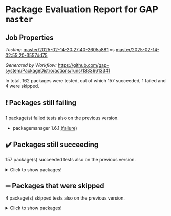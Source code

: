 # Package Evaluation Report for GAP `master`

## Job Properties

*Testing:* [master/2025-02-14-20:27:40-2605a881](https://github.com/gap-system/PackageDistro/blob/data/reports/master/2025-02-14-20:27:40-2605a881) vs [master/2025-02-14-02:55:20-3557dd75](https://github.com/gap-system/PackageDistro/blob/data/reports/master/2025-02-14-02:55:20-3557dd75)

*Generated by Workflow:* https://github.com/gap-system/PackageDistro/actions/runs/13336613341

In total, 162 packages were tested, out of which 157 succeeded, 1 failed and 4 were skipped.

## :exclamation: Packages still failing

1 package(s) failed tests also on the previous version.
- packagemanager 1.6.1 [(failure)](https://github.com/gap-system/PackageDistro/actions/runs/13336613341/job/37253689166)

## :heavy_check_mark: Packages still succeeding

157 package(s) succeeded tests also on the previous version.
<details><summary>Click to show packages!</summary>

- 4ti2interface 2024.11-01 [(success)](https://github.com/gap-system/PackageDistro/actions/runs/13336613341/job/37253639556)
- ace 5.6.2 [(success)](https://github.com/gap-system/PackageDistro/actions/runs/13336613341/job/37253646438)
- aclib 1.3.2 [(success)](https://github.com/gap-system/PackageDistro/actions/runs/13336613341/job/37253647617)
- agt 0.3.1 [(success)](https://github.com/gap-system/PackageDistro/actions/runs/13336613341/job/37253648677)
- alco 1.1.1 [(success)](https://github.com/gap-system/PackageDistro/actions/runs/13336613341/job/37253649246)
- alnuth 3.2.1 [(success)](https://github.com/gap-system/PackageDistro/actions/runs/13336613341/job/37253652027)
- anupq 3.3.1 [(success)](https://github.com/gap-system/PackageDistro/actions/runs/13336613341/job/37253654368)
- atlasrep 2.1.9 [(success)](https://github.com/gap-system/PackageDistro/actions/runs/13336613341/job/37253654770)
- autodoc 2023.06.19 [(success)](https://github.com/gap-system/PackageDistro/actions/runs/13336613341/job/37253655077)
- automata 1.16 [(success)](https://github.com/gap-system/PackageDistro/actions/runs/13336613341/job/37253655435)
- automgrp 1.3.3 [(success)](https://github.com/gap-system/PackageDistro/actions/runs/13336613341/job/37253655734)
- autpgrp 1.11 [(success)](https://github.com/gap-system/PackageDistro/actions/runs/13336613341/job/37253656008)
- cap 2025.01-01 [(success)](https://github.com/gap-system/PackageDistro/actions/runs/13336613341/job/37253656312)
- caratinterface 2.3.7 [(success)](https://github.com/gap-system/PackageDistro/actions/runs/13336613341/job/37253656642)
- cddinterface 2024.09.02 [(success)](https://github.com/gap-system/PackageDistro/actions/runs/13336613341/job/37253656975)
- circle 1.6.6 [(success)](https://github.com/gap-system/PackageDistro/actions/runs/13336613341/job/37253657288)
- classicpres 1.22 [(success)](https://github.com/gap-system/PackageDistro/actions/runs/13336613341/job/37253657590)
- cohomolo 1.6.11 [(success)](https://github.com/gap-system/PackageDistro/actions/runs/13336613341/job/37253657876)
- congruence 1.2.7 [(success)](https://github.com/gap-system/PackageDistro/actions/runs/13336613341/job/37253658182)
- corefreesub 0.6 [(success)](https://github.com/gap-system/PackageDistro/actions/runs/13336613341/job/37253658475)
- corelg 1.57 [(success)](https://github.com/gap-system/PackageDistro/actions/runs/13336613341/job/37253658765)
- crime 1.6 [(success)](https://github.com/gap-system/PackageDistro/actions/runs/13336613341/job/37253659220)
- crisp 1.4.6 [(success)](https://github.com/gap-system/PackageDistro/actions/runs/13336613341/job/37253659613)
- crypting 0.10.5 [(success)](https://github.com/gap-system/PackageDistro/actions/runs/13336613341/job/37253659942)
- cryst 4.1.27 [(success)](https://github.com/gap-system/PackageDistro/actions/runs/13336613341/job/37253660255)
- crystcat 1.1.10 [(success)](https://github.com/gap-system/PackageDistro/actions/runs/13336613341/job/37253660571)
- ctbllib 1.3.9 [(success)](https://github.com/gap-system/PackageDistro/actions/runs/13336613341/job/37253660901)
- cubefree 1.20 [(success)](https://github.com/gap-system/PackageDistro/actions/runs/13336613341/job/37253661199)
- curlinterface 2.4.0 [(success)](https://github.com/gap-system/PackageDistro/actions/runs/13336613341/job/37253661592)
- cvec 2.8.3 [(success)](https://github.com/gap-system/PackageDistro/actions/runs/13336613341/job/37253661922)
- datastructures 0.3.1 [(success)](https://github.com/gap-system/PackageDistro/actions/runs/13336613341/job/37253662222)
- deepthought 1.0.8 [(success)](https://github.com/gap-system/PackageDistro/actions/runs/13336613341/job/37253662517)
- design 1.8.2 [(success)](https://github.com/gap-system/PackageDistro/actions/runs/13336613341/job/37253662866)
- difsets 2.3.1 [(success)](https://github.com/gap-system/PackageDistro/actions/runs/13336613341/job/37253663208)
- digraphs 1.10.0 [(success)](https://github.com/gap-system/PackageDistro/actions/runs/13336613341/job/37253663514)
- edim 1.3.8 [(success)](https://github.com/gap-system/PackageDistro/actions/runs/13336613341/job/37253663775)
- example 4.4.0 [(success)](https://github.com/gap-system/PackageDistro/actions/runs/13336613341/job/37253664072)
- examplesforhomalg 2023.10-01 [(success)](https://github.com/gap-system/PackageDistro/actions/runs/13336613341/job/37253664415)
- factint 1.6.3 [(success)](https://github.com/gap-system/PackageDistro/actions/runs/13336613341/job/37253664722)
- ferret 1.0.14 [(success)](https://github.com/gap-system/PackageDistro/actions/runs/13336613341/job/37253665024)
- fga 1.5.0 [(success)](https://github.com/gap-system/PackageDistro/actions/runs/13336613341/job/37253665399)
- fining 1.5.6 [(success)](https://github.com/gap-system/PackageDistro/actions/runs/13336613341/job/37253665754)
- float 1.0.5 [(success)](https://github.com/gap-system/PackageDistro/actions/runs/13336613341/job/37253666060)
- format 1.4.4 [(success)](https://github.com/gap-system/PackageDistro/actions/runs/13336613341/job/37253666423)
- forms 1.2.12 [(success)](https://github.com/gap-system/PackageDistro/actions/runs/13336613341/job/37253666744)
- fplsa 1.2.6 [(success)](https://github.com/gap-system/PackageDistro/actions/runs/13336613341/job/37253667080)
- fr 2.4.13 [(success)](https://github.com/gap-system/PackageDistro/actions/runs/13336613341/job/37253667435)
- francy 2.0.3 [(success)](https://github.com/gap-system/PackageDistro/actions/runs/13336613341/job/37253667839)
- fwtree 1.3 [(success)](https://github.com/gap-system/PackageDistro/actions/runs/13336613341/job/37253668175)
- gapdoc 1.6.7 [(success)](https://github.com/gap-system/PackageDistro/actions/runs/13336613341/job/37253668528)
- gauss 2024.11-01 [(success)](https://github.com/gap-system/PackageDistro/actions/runs/13336613341/job/37253668877)
- gaussforhomalg 2024.08-01 [(success)](https://github.com/gap-system/PackageDistro/actions/runs/13336613341/job/37253669225)
- gbnp 1.1.0 [(success)](https://github.com/gap-system/PackageDistro/actions/runs/13336613341/job/37253669521)
- generalizedmorphismsforcap 2024.09-03 [(success)](https://github.com/gap-system/PackageDistro/actions/runs/13336613341/job/37253669874)
- genss 1.6.9 [(success)](https://github.com/gap-system/PackageDistro/actions/runs/13336613341/job/37253670205)
- gradedmodules 2024.12-01 [(success)](https://github.com/gap-system/PackageDistro/actions/runs/13336613341/job/37253670521)
- gradedringforhomalg 2024.07-01 [(success)](https://github.com/gap-system/PackageDistro/actions/runs/13336613341/job/37253670833)
- grape 4.9.2 [(success)](https://github.com/gap-system/PackageDistro/actions/runs/13336613341/job/37253671149)
- groupoids 1.76 [(success)](https://github.com/gap-system/PackageDistro/actions/runs/13336613341/job/37253671567)
- grpconst 2.6.5 [(success)](https://github.com/gap-system/PackageDistro/actions/runs/13336613341/job/37253671896)
- guarana 0.96.3 [(success)](https://github.com/gap-system/PackageDistro/actions/runs/13336613341/job/37253672216)
- guava 3.20 [(success)](https://github.com/gap-system/PackageDistro/actions/runs/13336613341/job/37253672583)
- hap 1.66 [(success)](https://github.com/gap-system/PackageDistro/actions/runs/13336613341/job/37253672972)
- hapcryst 0.1.15 [(success)](https://github.com/gap-system/PackageDistro/actions/runs/13336613341/job/37253673382)
- hecke 1.5.4 [(success)](https://github.com/gap-system/PackageDistro/actions/runs/13336613341/job/37253673687)
- help 4.0 [(success)](https://github.com/gap-system/PackageDistro/actions/runs/13336613341/job/37253673995)
- homalg 2024.01-01 [(success)](https://github.com/gap-system/PackageDistro/actions/runs/13336613341/job/37253674336)
- homalgtocas 2023.11-01 [(success)](https://github.com/gap-system/PackageDistro/actions/runs/13336613341/job/37253674663)
- idrel 2.48 [(success)](https://github.com/gap-system/PackageDistro/actions/runs/13336613341/job/37253675058)
- images 1.3.3 [(success)](https://github.com/gap-system/PackageDistro/actions/runs/13336613341/job/37253675453)
- intpic 0.4.0 [(success)](https://github.com/gap-system/PackageDistro/actions/runs/13336613341/job/37253675932)
- io 4.9.1 [(success)](https://github.com/gap-system/PackageDistro/actions/runs/13336613341/job/37253676319)
- io_forhomalg 2023.02-04 [(success)](https://github.com/gap-system/PackageDistro/actions/runs/13336613341/job/37253676794)
- irredsol 1.4.4 [(success)](https://github.com/gap-system/PackageDistro/actions/runs/13336613341/job/37253677255)
- json 2.2.2 [(success)](https://github.com/gap-system/PackageDistro/actions/runs/13336613341/job/37253677621)
- jupyterkernel 1.5.1 [(success)](https://github.com/gap-system/PackageDistro/actions/runs/13336613341/job/37253678166)
- jupyterviz 1.5.6 [(success)](https://github.com/gap-system/PackageDistro/actions/runs/13336613341/job/37253678584)
- kan 1.37 [(success)](https://github.com/gap-system/PackageDistro/actions/runs/13336613341/job/37253679014)
- kbmag 1.5.11 [(success)](https://github.com/gap-system/PackageDistro/actions/runs/13336613341/job/37253679332)
- laguna 3.9.7 [(success)](https://github.com/gap-system/PackageDistro/actions/runs/13336613341/job/37253679689)
- liealgdb 2.2.1 [(success)](https://github.com/gap-system/PackageDistro/actions/runs/13336613341/job/37253680078)
- liepring 2.9.1 [(success)](https://github.com/gap-system/PackageDistro/actions/runs/13336613341/job/37253680398)
- liering 2.4.2 [(success)](https://github.com/gap-system/PackageDistro/actions/runs/13336613341/job/37253680744)
- linearalgebraforcap 2025.02-01 [(success)](https://github.com/gap-system/PackageDistro/actions/runs/13336613341/job/37253681148)
- lins 0.9 [(success)](https://github.com/gap-system/PackageDistro/actions/runs/13336613341/job/37253681556)
- localizeringforhomalg 2023.10-01 [(success)](https://github.com/gap-system/PackageDistro/actions/runs/13336613341/job/37253681926)
- loops 3.4.4 [(success)](https://github.com/gap-system/PackageDistro/actions/runs/13336613341/job/37253682370)
- lpres 1.1.1 [(success)](https://github.com/gap-system/PackageDistro/actions/runs/13336613341/job/37253682747)
- majoranaalgebras 1.5.2 [(success)](https://github.com/gap-system/PackageDistro/actions/runs/13336613341/job/37253683142)
- mapclass 1.4.6 [(success)](https://github.com/gap-system/PackageDistro/actions/runs/13336613341/job/37253683497)
- matgrp 0.71 [(success)](https://github.com/gap-system/PackageDistro/actions/runs/13336613341/job/37253683920)
- matricesforhomalg 2024.11-02 [(success)](https://github.com/gap-system/PackageDistro/actions/runs/13336613341/job/37253684255)
- modisom 3.0.0 [(success)](https://github.com/gap-system/PackageDistro/actions/runs/13336613341/job/37253684650)
- modulepresentationsforcap 2024.09-02 [(success)](https://github.com/gap-system/PackageDistro/actions/runs/13336613341/job/37253685065)
- modules 2024.12-01 [(success)](https://github.com/gap-system/PackageDistro/actions/runs/13336613341/job/37253685465)
- monoidalcategories 2025.01-02 [(success)](https://github.com/gap-system/PackageDistro/actions/runs/13336613341/job/37253685895)
- nconvex 2024.12-01 [(success)](https://github.com/gap-system/PackageDistro/actions/runs/13336613341/job/37253686267)
- nilmat 1.4.2 [(success)](https://github.com/gap-system/PackageDistro/actions/runs/13336613341/job/37253686681)
- nock 1.5 [(success)](https://github.com/gap-system/PackageDistro/actions/runs/13336613341/job/37253687094)
- normalizinterface 1.3.7 [(success)](https://github.com/gap-system/PackageDistro/actions/runs/13336613341/job/37253687510)
- nq 2.5.11 [(success)](https://github.com/gap-system/PackageDistro/actions/runs/13336613341/job/37253687897)
- numericalsgps 1.4.0 [(success)](https://github.com/gap-system/PackageDistro/actions/runs/13336613341/job/37253688242)
- openmath 11.5.3 [(success)](https://github.com/gap-system/PackageDistro/actions/runs/13336613341/job/37253688530)
- orb 5.0.0 [(success)](https://github.com/gap-system/PackageDistro/actions/runs/13336613341/job/37253688849)
- patternclass 2.4.5 [(success)](https://github.com/gap-system/PackageDistro/actions/runs/13336613341/job/37253689536)
- permut 2.0.5 [(success)](https://github.com/gap-system/PackageDistro/actions/runs/13336613341/job/37253689852)
- polenta 1.3.10 [(success)](https://github.com/gap-system/PackageDistro/actions/runs/13336613341/job/37253690121)
- polymaking 0.8.7 [(success)](https://github.com/gap-system/PackageDistro/actions/runs/13336613341/job/37253690390)
- primgrp 3.4.4 [(success)](https://github.com/gap-system/PackageDistro/actions/runs/13336613341/job/37253690697)
- profiling 2.6.0 [(success)](https://github.com/gap-system/PackageDistro/actions/runs/13336613341/job/37253690928)
- qdistrnd 0.9.5 [(success)](https://github.com/gap-system/PackageDistro/actions/runs/13336613341/job/37253691209)
- qpa 1.35 [(success)](https://github.com/gap-system/PackageDistro/actions/runs/13336613341/job/37253691462)
- quagroup 1.8.4 [(success)](https://github.com/gap-system/PackageDistro/actions/runs/13336613341/job/37253691720)
- radiroot 2.9 [(success)](https://github.com/gap-system/PackageDistro/actions/runs/13336613341/job/37253692036)
- rcwa 4.7.1 [(success)](https://github.com/gap-system/PackageDistro/actions/runs/13336613341/job/37253692332)
- rds 1.8 [(success)](https://github.com/gap-system/PackageDistro/actions/runs/13336613341/job/37253692567)
- recog 1.4.4 [(success)](https://github.com/gap-system/PackageDistro/actions/runs/13336613341/job/37253692869)
- repndecomp 1.3.0 [(success)](https://github.com/gap-system/PackageDistro/actions/runs/13336613341/job/37253693176)
- repsn 3.1.2 [(success)](https://github.com/gap-system/PackageDistro/actions/runs/13336613341/job/37253695072)
- resclasses 4.7.3 [(success)](https://github.com/gap-system/PackageDistro/actions/runs/13336613341/job/37253695334)
- ringsforhomalg 2024.11-02 [(success)](https://github.com/gap-system/PackageDistro/actions/runs/13336613341/job/37253696632)
- sco 2023.08-01 [(success)](https://github.com/gap-system/PackageDistro/actions/runs/13336613341/job/37253697137)
- scscp 2.4.3 [(success)](https://github.com/gap-system/PackageDistro/actions/runs/13336613341/job/37253697518)
- semigroups 5.4.0 [(success)](https://github.com/gap-system/PackageDistro/actions/runs/13336613341/job/37253697866)
- sglppow 2.4 [(success)](https://github.com/gap-system/PackageDistro/actions/runs/13336613341/job/37253698139)
- sgpviz 0.999.6 [(success)](https://github.com/gap-system/PackageDistro/actions/runs/13336613341/job/37253698406)
- simpcomp 2.1.14 [(success)](https://github.com/gap-system/PackageDistro/actions/runs/13336613341/job/37253698696)
- singular 2024.06.03 [(success)](https://github.com/gap-system/PackageDistro/actions/runs/13336613341/job/37253699076)
- sl2reps 1.1 [(success)](https://github.com/gap-system/PackageDistro/actions/runs/13336613341/job/37253699373)
- sla 1.6.2 [(success)](https://github.com/gap-system/PackageDistro/actions/runs/13336613341/job/37253699700)
- smallantimagmas 0.3.0 [(success)](https://github.com/gap-system/PackageDistro/actions/runs/13336613341/job/37253700097)
- smallgrp 1.5.4 [(success)](https://github.com/gap-system/PackageDistro/actions/runs/13336613341/job/37253700491)
- smallsemi 0.7.1 [(success)](https://github.com/gap-system/PackageDistro/actions/runs/13336613341/job/37253700849)
- sonata 2.9.6 [(success)](https://github.com/gap-system/PackageDistro/actions/runs/13336613341/job/37253701194)
- sophus 1.27 [(success)](https://github.com/gap-system/PackageDistro/actions/runs/13336613341/job/37253701602)
- sotgrps 1.3 [(success)](https://github.com/gap-system/PackageDistro/actions/runs/13336613341/job/37253701916)
- spinsym 1.5.2 [(success)](https://github.com/gap-system/PackageDistro/actions/runs/13336613341/job/37253702253)
- standardff 1.0 [(success)](https://github.com/gap-system/PackageDistro/actions/runs/13336613341/job/37253702620)
- symbcompcc 1.3.2 [(success)](https://github.com/gap-system/PackageDistro/actions/runs/13336613341/job/37253702903)
- thelma 1.3 [(success)](https://github.com/gap-system/PackageDistro/actions/runs/13336613341/job/37253703201)
- tomlib 1.2.11 [(success)](https://github.com/gap-system/PackageDistro/actions/runs/13336613341/job/37253703530)
- toolsforhomalg 2024.09-01 [(success)](https://github.com/gap-system/PackageDistro/actions/runs/13336613341/job/37253703840)
- toric 1.9.6 [(success)](https://github.com/gap-system/PackageDistro/actions/runs/13336613341/job/37253704239)
- transgrp 3.6.5 [(success)](https://github.com/gap-system/PackageDistro/actions/runs/13336613341/job/37253704563)
- typeset 1.2.2 [(success)](https://github.com/gap-system/PackageDistro/actions/runs/13336613341/job/37253704899)
- ugaly 4.1.3 [(success)](https://github.com/gap-system/PackageDistro/actions/runs/13336613341/job/37253705232)
- unipot 1.6 [(success)](https://github.com/gap-system/PackageDistro/actions/runs/13336613341/job/37253705614)
- unitlib 4.2.0 [(success)](https://github.com/gap-system/PackageDistro/actions/runs/13336613341/job/37253706000)
- utils 0.85 [(success)](https://github.com/gap-system/PackageDistro/actions/runs/13336613341/job/37253706380)
- uuid 0.7 [(success)](https://github.com/gap-system/PackageDistro/actions/runs/13336613341/job/37253706748)
- walrus 0.9991 [(success)](https://github.com/gap-system/PackageDistro/actions/runs/13336613341/job/37253707069)
- wedderga 4.10.5 [(success)](https://github.com/gap-system/PackageDistro/actions/runs/13336613341/job/37253707400)
- wpe 0.8 [(success)](https://github.com/gap-system/PackageDistro/actions/runs/13336613341/job/37253707776)
- xmod 2.92 [(success)](https://github.com/gap-system/PackageDistro/actions/runs/13336613341/job/37253708199)
- xmodalg 1.23 [(success)](https://github.com/gap-system/PackageDistro/actions/runs/13336613341/job/37253708623)
- yangbaxter 0.10.6 [(success)](https://github.com/gap-system/PackageDistro/actions/runs/13336613341/job/37253708997)
- zeromqinterface 0.16 [(success)](https://github.com/gap-system/PackageDistro/actions/runs/13336613341/job/37253709568)
</details>

## :heavy_minus_sign: Packages that were skipped

4 package(s) skipped tests also on the previous version.
<details><summary>Click to show packages!</summary>

- browse 1.8.21 [(skipped)](https://github.com/gap-system/PackageDistro/actions/runs/13336613341/job/37253205413)
- itc 1.5.1 [(skipped)](https://github.com/gap-system/PackageDistro/actions/runs/13336613341/job/37253205413)
- polycyclic 2.16 [(skipped)](https://github.com/gap-system/PackageDistro/actions/runs/13336613341/job/37253205413)
- xgap 4.32 [(skipped)](https://github.com/gap-system/PackageDistro/actions/runs/13336613341/job/37253205413)
</details>

